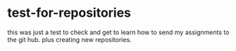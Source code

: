 # test-for-repositories
this was just a test to check and get to learn how to send my assignments to the git hub.
plus creating new repositories.
